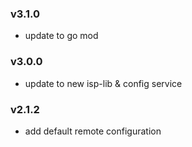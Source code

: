 ### v3.1.0
* update to go mod
### v3.0.0
* update to new isp-lib & config service
### v2.1.2
* add default remote configuration